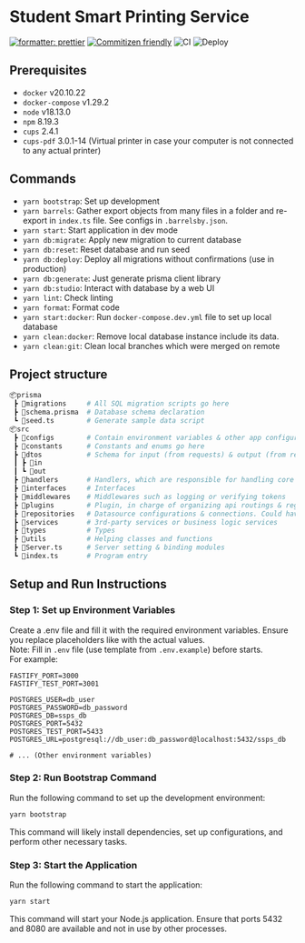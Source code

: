 # Student Smart Printing Service 

[![formatter: prettier](https://img.shields.io/badge/code_style-prettier-ff69b4.svg)](https://github.com/prettier/prettier) [![Commitizen friendly](https://img.shields.io/badge/commitizen-friendly-brightgreen.svg)](http://commitizen.github.io/cz-cli/) ![CI](https://github.com/phucvinh57/fastify-template/actions/workflows/ci.yml/badge.svg) ![Deploy](https://github.com/phucvinh57/fastify-template/actions/workflows/release.yml/badge.svg)

## Prerequisites

- `docker` v20.10.22
- `docker-compose` v1.29.2
- `node` v18.13.0
- `npm` 8.19.3
- `cups` 2.4.1
- `cups-pdf` 3.0.1-14 (Virtual printer in case your computer is not connected to any actual printer)

## Commands

- `yarn bootstrap`: Set up development
- `yarn barrels`: Gather export objects from many files in a folder and re-export in `index.ts` file. See configs in `.barrelsby.json`.
- `yarn start`: Start application in dev mode
- `yarn db:migrate`: Apply new migration to current database
- `yarn db:reset`: Reset database and run seed
- `yarn db:deploy`: Deploy all migrations without confirmations (use in production)
- `yarn db:generate`: Just generate prisma client library
- `yarn db:studio`: Interact with database by a web UI
- `yarn lint`: Check linting
- `yarn format`: Format code
- `yarn start:docker`: Run `docker-compose.dev.yml` file to set up local database
- `yarn clean:docker`: Remove local database instance include its data.
- `yarn clean:git`: Clean local branches which were merged on remote

## Project structure

```py
📦prisma
 ┣ 📂migrations     # All SQL migration scripts go here
 ┣ 📜schema.prisma  # Database schema declaration
 ┗ 📜seed.ts        # Generate sample data script
📦src
 ┣ 📂configs        # Contain environment variables & other app configurations
 ┣ 📂constants      # Constants and enums go here
 ┣ 📂dtos           # Schema for input (from requests) & output (from responses)
 ┃ ┣ 📂in
 ┃ ┗ 📂out
 ┣ 📂handlers       # Handlers, which are responsible for handling core business logic
 ┣ 📂interfaces     # Interfaces
 ┣ 📂middlewares    # Middlewares such as logging or verifying tokens
 ┣ 📂plugins        # Plugin, in charge of organizing api routings & registering middleware
 ┣ 📂repositories   # Datasource configurations & connections. Could have more than one datasource.
 ┣ 📂services       # 3rd-party services or business logic services
 ┣ 📂types          # Types
 ┣ 📂utils          # Helping classes and functions
 ┣ 📜Server.ts      # Server setting & binding modules
 ┗ 📜index.ts       # Program entry
```


## Setup and Run Instructions

### Step 1: Set up Environment Variables
Create a .env file and fill it with the required environment variables. Ensure you replace placeholders like with the actual values.  
Note: Fill in `.env` file (use template from `.env.example`) before starts.  
For example:

``` .env
FASTIFY_PORT=3000
FASTIFY_TEST_PORT=3001

POSTGRES_USER=db_user
POSTGRES_PASSWORD=db_password
POSTGRES_DB=ssps_db
POSTGRES_PORT=5432
POSTGRES_TEST_PORT=5433
POSTGRES_URL=postgresql://db_user:db_password@localhost:5432/ssps_db

# ... (Other environment variables)
```

### Step 2: Run Bootstrap Command
Run the following command to set up the development environment:
```sh
yarn bootstrap
```
This command will likely install dependencies, set up configurations, and perform other necessary tasks.

### Step 3: Start the Application
Run the following command to start the application:
```sh
yarn start
```
This command will start your Node.js application. Ensure that ports 5432 and 8080 are available and not in use by other processes.